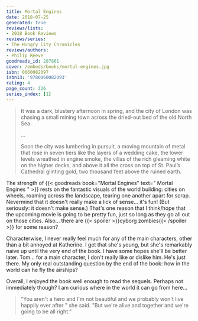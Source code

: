 ```yaml
---
title: Mortal Engines
date: 2018-07-25
generated: true
reviews/lists:
- 2018 Book Reviews
reviews/series:
- The Hungry City Chronicles
reviews/authors:
- Philip Reeve
goodreads_id: 287861
cover: /embeds/books/mortal-engines.jpg
isbn: 0060082097
isbn13: '9780060082093'
rating: 4
page_count: 326
series_index: [1]
---
```

>  It was a dark, blustery afternoon in spring, and the city of London was chasing a small mining town across the dried-out bed of the old North Sea.  
>
>  ...  
>
>  Soon the city was lumbering in pursuit, a moving mountain of metal that rose in seven tiers like the layers of a wedding cake, the lower levels wreathed in engine smoke, the villas of the rich gleaming white on the higher decks, and above it all the cross on top of St. Paul’s Cathedral glinting gold, two thousand feet above the ruined earth.  

<!--more-->

The strength of {{< goodreads book="Mortal Engines" text=" Mortal Engines " >}} rests on the fantastic visuals of the world building: cities on wheels, roaming across the landscape, tearing one another apart for scrap. Nevermind that it doesn't really make a lick of sense... it's fun! (But seriously: it doesn't make sense.) That's one reason that I think/hope that the upcoming movie is going to be pretty fun, just so long as they go all out on those cities. Also... there are  {{< spoiler >}}cyborg zombies{{< /spoiler >}}  for some reason?  

Characterwise, I never really feel much for any of the main characters, other than a bit annoyed at Katherine. I get that she's young, but she's remarkably naive up until the very end of the book. I have some hopes she'll be better later. Tom... for a main character, I don't really like or dislike him. He's just there. My only real outstanding question by the end of the book: how in the world can he fly the airships?  

Overall, I enjoyed the book well enough to read the sequels. Perhaps not immediately though? I am curious where in the world it can go from here...  

> “You aren't a hero and I'm not beautiful and we probably won't live happily ever after " she said. "But we're alive and together and we're going to be all right.”